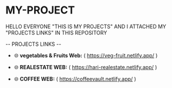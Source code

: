 # MY-PROJECT
HELLO EVERYONE "THIS IS MY PROJECTS" AND I ATTACHED MY "PROJECTS LINKS" IN THIS REPOSITORY


-- PROJECTS LINKS --
- 🌐 **vegetables & Fruits Web:** (   https://veg-fruit.netlify.app/  )
 
- 🌐 **REALESTATE WEB:** (    https://hari-realestate.netlify.app/  )

- 🌐 **COFFEE WEB:** (        https://coffeevault.netlify.app/          )
